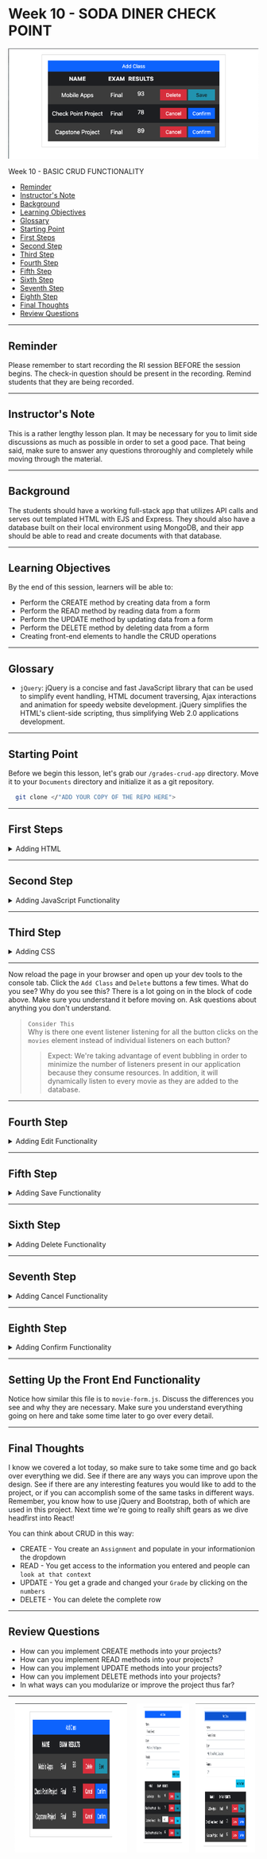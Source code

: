 # Week 10 - SODA DINER CHECK POINT #

<div style="position: relative; top: 0em; text-align: center;">
<img src="./imgs/CRUD.png" style="width: 500px%;"
    alt="CRUD" />
</div>

Week 10 - BASIC CRUD FUNCTIONALITY

- [Reminder](#reminder)
- [Instructor's Note](#instructors-note)
- [Background](#background)
- [Learning Objectives](#learning-objectives)
- [Glossary](#glossary)
- [Starting Point](#starting-point)
- [First Steps](#first-steps)
- [Second Step](#second-step)
- [Third Step](#third-step)
- [Fourth Step](#fourth-step)
- [Fifth Step](#fifth-step)
- [Sixth Step](#sixth-step)
- [Seventh Step](#seventh-step)
- [Eighth Step](#eighth-step)
- [Final Thoughts](#final-thoughts)
- [Review Questions](#review-questions)

---

## Reminder ##

Please remember to start recording the RI session BEFORE the session begins. The check-in question should be present in the recording. Remind students that they are being recorded.

---

## Instructor's Note ##

This is a rather lengthy lesson plan. It may be necessary for you to limit side discussions as much as possible in order to set a good pace. That being said, make sure to answer any questions throroughly and completely while moving through the material.

---

## Background ##

The students should have a working full-stack app that utilizes API calls and serves out templated HTML with EJS and Express. They should also have a database built on their local environment using MongoDB, and their app should be able to read and create documents with that database.

---

## Learning Objectives ##

By the end of this session, learners will be able to:

- Perform the CREATE method by creating data from a form
- Perform the READ method by reading data from a form
- Perform the UPDATE method by updating data from a form
- Perform the DELETE method by deleting data from a form
- Creating front-end elements to handle the CRUD operations

---

## Glossary ##

- `jQuery`:  jQuery is a concise and fast JavaScript library that can be used to simplify event handling, HTML document traversing, Ajax interactions and animation for speedy website development. jQuery simplifies the HTML's client-side scripting, thus simplifying Web 2.0 applications development.

---

## Starting Point ##

Before we begin this lesson, let's grab our `/grades-crud-app` directory. Move it to your `Documents` directory and initialize it as a git repository.

```bash
  git clone </"ADD YOUR COPY OF THE REPO HERE">
```

---

## First Steps ##

<details closed>
<summary>Adding HTML</summary>
<br>
Before we can actually perform any CRUD action, we must first provide the user with a way to perform these operations. Let's start by adding a couple of buttons to the form that get rendered to the home page. Open up `js/main.js` file in your editor and add the following:

```html
  <head>
    <meta charset="UTF-8">
    <meta http-equiv="X-UA-Compatible" content="IE=edge">
    <meta name="viewport" content="width=device-width, initial-scale=1.0">

    <title>Grade CRUD App</title>

    <!-- BOOTSTRAP -->
    <link rel="stylesheet" href="https://cdn.jsdelivr.net/npm/bootstrap@5.2.0/dist/css/bootstrap.min.css"
      integrity="sha384-gH2yIJqKdNHPEq0n4Mqa/HGKIhSkIHeL5AyhkYV8i59U5AR6csBvApHHNl/vI1Bx" crossorigin="anonymous">

    <!-- jQUERY -->
    <script src="https://code.jquery.com/jquery-3.4.1.js"></script>

    <!-- CUSTOM STYLES -->
    <link rel="stylesheet" href="css/main.css">

  </head>
```

Now we are going to add the <body></body> content to make sure that our code is and can be connect to our page

```html
<body>
    <div>

      <!-- BOOTSTRAP CONTAINER -->
      <div class="container">

        <!-- BOOTSTRAP 12 COLUMN, MEDIUM -->
        <div class="col-md-12">

          <!-- GIVES A NICE BORDER AROUND APPLICATION -->
          <div class="card card-body">

            <!-- FORM WRAPPER & BUTTON -->
            <button class="btn btn-sm btn-primary" id="add-class"> Add Class </button>

            <!-- FORM THAT WILL BE HIDDEN UPON INITIAL DISPLAY -->
            <div class="form-wrapper hidden">
              
              <!-- SELECT OPTIONS INPUT -->
              <label for="">Name</label>
              <select id="class-name" class="form-control">
                <option value="">Please Select</option>
                <option value="Mobile Apps"> Mobile Apps </option>
                <option value="Check Point Project"> Check Point Project </option>
                <option value="Capstone Project"> Capstone Project </option>
              </select>

              <!-- EXAM INPUT -->
              <label for="">Exam</label>
              <input type="text" class="form-control" id="class-exam" placeholder="Mid-Term, Final, Capstone">
              
              <!-- RESULTS INPUT -->
              <label for="">Results</label>
              <input type="number" class="form-control" id="class-result" placeholder="97">
              
              <!-- BUTTON TO ADD ROW TO TABLE -->
              <div id="add-to-table">
                <button class="btn btn-sm btn-info" id="create-class"> Add To Table </button>
              </div>
              
            </div>

            <!-- TABLE DATA -->
            <table>
              <thead>
                <tr>
                  <!-- TABLE HEAD  -->
                  <th scope="col">NAME</th>
                  <th scope="col">EXAM</th>
                  <th scope="col">RESULTS</th>
                </tr>
              </thead>
              <tbody id="class-table">
                <!-- BODY OF TABLE IN JAVASCRIPT -->
              </tbody>
            </table>
          </div>
        </div>
      </div>
    </div>

    <!-- JAVASCRIPT -->
    <script type="text/javascript" src="js/main.js"></script>
  </body>
```

Pay particular attention to the difference between this `form` and the `movie-form.ejs` file from which it was initially copied. Discuss how the context works, starting with how it is sent from the controller.

</details>

---

## Second Step ##

<details closed>
<summary>Adding JavaScript Functionality</summary>
<br>

```javascript
function addRow(obj) {
  let row = `<tr scope="row" class="class-row-${obj.id}">
              <td> ${obj.name} </td>
              <td> ${obj.exam} </td>
              <td class="flexCenter" id="result-${obj.id}" data-testid="${obj.id}"> ${obj.result} </td>
              <td>
                <button class="btn btn-sm btn-danger"
                  data-testid="${obj.id}"
                  id="delete-${obj.id}"> Delete
                </button>

                <button class="btn btn-sm btn-info" 
                  disabled
                  data-testid="${obj.id}" 
                  id="save-${obj.id}"> Save 
                </button>
                
                <button class="btn btn-sm btn-danger hidden" 
                  data-testid="${obj.id}" 
                  id="cancel-${obj.id}"> Cancel 
                </button>

                <button class="btn btn-sm btn-primary hidden" 
                  data-testid="${obj.id}" 
                  id="confirm-${obj.id}"> Confirm 
                </button>
                
              </td>
            </tr>`;

}
```

> `Consider This`  
> What do you think the significance of the `data-testid` attribute is?  
>> Expect: These are data tags that allow a developer to pull information out of the HTML element itself.

</details>

---

## Third Step ##

<details closed>
<summary>Adding CSS</summary>
<br>

Now let's add a little styling to this page to make it look good. Open up `css/main.css` in your editor and append the following rules:

```css
html, body { height: 100%;  width: 100%; }

.container { padding-top: 1em; height: 100%; width: 100%; }

.card-body {
  border-radius: 0;
}

.form-wrapper {
  padding: 1em;
}

.hidden {
  display: none;
}

.btn, .form-control {
  border-radius: 0;
}

.form-control {
  margin-bottom: 10px;
}

table {
  width: 100%;
  background-color: rgb(32, 33, 36);
  color: white;
}

th, td {
  text-align: center;
}

th {
  background-color: rgb(32, 33, 36);
  padding: 0.5em 0;
}

tr:nth-child(odd) {
  background-color: rgb(69, 69, 69);
}

td {
  padding: 10px 0 11px;
}

td.flexCenter {
  display: flex;
  justify-content: center;
}

.result {
  max-width: 80px;
  text-align: center;
  padding: 0;
  width: 80px;
}

#add-to-table {
  display: flex;
  justify-content: flex-end;
}

td > button.btn {
  width: 75px;
}

```

</details>

---

Now reload the page in your browser and open up your dev tools to the console tab. Click the `Add Class` and `Delete` buttons a few times. What do you see? Why do you see this? There is a lot going on in the block of code above. Make sure you understand it before moving on. Ask questions about anything you don't understand.

> `Consider This`  
> Why is there one event listener listening for all the button clicks on the `movies` element instead of individual listeners on each button?  
>> Expect: We're taking advantage of event bubbling in order to minimize the number of listeners present in our application because they consume resources. In addition, it will dynamically listen to every movie as they are added to the database.

---

## Fourth Step ##

<details closed>
<summary> Adding Edit Functionality </summary>
<br>

### Setting Up the Edit Functionality ###

```js
function editResult() {
  // USING DATA WITH OBJECT ID
  const testid = $(this).data('testid');

  // UPDATE VALUE OF INPUT
  const value = $(`#result-${testid}`).val();

  // UNBIND BAD BEHAVIOR BY EDIT FEATURE
  $(this).unbind()

  // UPDATED INPUT
  $(this).html(`<input 
                  type="number"
                  id="result-${testid}"
                  class="result form-control"
                  data-testid="${testid}"
                  value="${value}">`);

  // ON "keyup" EVENT UNDISABLED
  $(`.result`).on('keyup', function() {
    let testid = $(this).data('testid')
    let saveBtn = $(`#save-${testid}`)
    saveBtn.prop('disabled', false)
  });

}
```

</details>

---

## Fifth Step ##

<details closed>
<summary> Adding Save Functionality </summary>
<br>

### Setting Up the Save Functionality ###

```js
function saveUpdate() {

  // USING DATA WITH OBJECT ID
  let testid = $(this).data('testid');

  let saveBtn = $(`#save-${testid}`);
  let row = $(`.class-row-${testid}`);
  console.table(row)

  // WHICH CLASS ID IS SAVED
  console.log(`Class ID#: ${testid}  Saved!`);
  console.log($(`#result-${testid}`).html())
    
    // GRABBING VALUES AND UPDATES THE VALUE OF THE INPUT
    const newValue = $(`input#result-${testid}`).val();
    $(`#result-${testid}`).html(
      `<td class="flexCenter" id="result-${testid}" data-testid="${testid}"> ${newValue} </td>`
    );

  // DISABLES SAVE BUTTON
  saveBtn.prop('disabled', true)
  row.css('opacity', '0.5')

  // DISABLES THE INPUT AND SAVE BUTTON FOR 2 SECONDS
  setTimeout(function() {
    row.css('opacity', '1')
  }, 2000)
}
```

</details>

---

## Sixth Step ##

<details closed>
<summary> Adding Delete Functionality </summary>
<br>

### Setting Up the Front End Delete Functionality ###

```js
function deleteTest() {
  // USING DATA WITH OBJECT ID
  let testid = $(this).data("testid");
  
  // FILTERS THROUGH ARRAY AND REMOVE THE INPUT WITH SPECIFIC TEST ID
  classes = classes.filter((obj) => obj.id !== testid);
  
  // CREATING VARIABLE TO USE THE OBJECT BY IS ID
  let deleteBtn = $(`#delete-${testid}`);
  let saveBtn = $(`#save-${testid}`);
  let cancelBtn = $(`#cancel-${testid}`);
  let confirmBtn = $(`#confirm-${testid}`);

  // ADDING A CLASS SO THAT I CAN USE THE ATTRIBUTE
  deleteBtn.addClass('hidden');
  saveBtn.addClass('hidden');

  // REMOVING A CLASS SO THAT I CAN USE THE ATTRIBUTE
  cancelBtn.removeClass('hidden');
  confirmBtn.removeClass('hidden');
}
```

</details>

---

## Seventh Step ##

<details closed>
<summary> Adding Cancel Functionality </summary>
<br>

### Setting Up the Front End Cancel Functionality ###

```js
function cancelDeletion() {
  // USING DATA WITH OBJECT ID
  let testid = $(this).data('testid');

  // CREATING VARIABLE TO USE THE OBJECT BY IS ID
  let deleteBtn = $(`#delete-${testid}`);
  let saveBtn = $(`#save-${testid}`);
  let cancelBtn = $(`#cancel-${testid}`);
  let confirmBtn = $(`#confirm-${testid}`);

  // REMOVING A CLASS SO THAT I CAN USE THE ATTRIBUTE
  deleteBtn.removeClass('hidden');
  saveBtn.removeClass('hidden');

  // ADDING A CLASS SO THAT I CAN USE THE ATTRIBUTE
  confirmBtn.addClass('hidden');
  cancelBtn.addClass('hidden');
}
```

</details>

---

## Eighth Step ##

<details closed>
<summary> Adding Confirm Functionality </summary>
<br>

### Setting Up the Front End Confirm Functionality ###

```js
function confirmDeletion() {
  // USING DATA WITH OBJECT ID
  let testid = $(this).data('testid');

  // CONFIRMS DELETION
  let row = $(`.class-row-${testid}`)

  // REMOVE ROWS USING REMOVE METHOD
  row.remove()
}
```

</details>

---

## Setting Up the Front End Functionality ##

Notice how similar this file is to `movie-form.js`. Discuss the differences you see and why they are necessary. Make sure you understand everything going on here and take some time later to go over every detail.

---

## Final Thoughts ##

I know we covered a lot today, so make sure to take some time and go back over everything we did. See if there are any ways you can improve upon the design. See if there are any interesting features you would like to add to the project, or if you can accomplish some of the same tasks in different ways. Remember, you know how to use jQuery and Bootstrap, both of which are used in this project. Next time we're going to really shift gears as we dive headfirst into React!

You can think about CRUD in this way:

- CREATE - You create an `Assignment` and populate in your informationion the dropdown
- READ - You get access to the information you entered and people can `look at that context`
- UPDATE - You get a grade and changed your `Grade` by clicking on the `numbers`
- DELETE - You can delete the complete row

---

## Review Questions ##

- How can you implement CREATE methods into your projects?
- How can you implement READ methods into your projects?
- How can you implement UPDATE methods into your projects?
- How can you implement DELETE methods into your projects?
- In what ways can you modularize or improve the project thus far?

---

<div style="display: flex;">

<div style="text-align: center;">
<img src="./imgs/CRUD.png" style="width: 90%; height: 300px;"
    alt="CRUD" />
</div>

<div style="text-align: center;">
<img src="./imgs/CRUD-Update.png" style="width: 90%; height: 300px;"
    alt="CRUD-Update" />
</div>

<div style="text-align: center;">
<img src="./imgs/CRUD-Create.png" style="width: 90%; height: 300px;"
    alt="CRUD-Create" />
</div>

</div>
